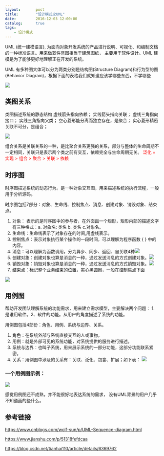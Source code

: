 ```yaml
---
layout:       post
title:        "设计模式之UML"
date:         2016-12-03 12:00:00
catalog:      true
tags:
    - 设计模式
---
```


UML (统一建模语言), 为面向对象开发系统的产品进行说明、可视化、和编制文档的一种标准语言。用来做软件蓝图相当于建筑图纸， 主要用于软件设计。UML 建模是为了能够更好地理解正在开发的系统。

UML 有多种图大体可以分为两类分别是结构图(Structure Diagram)和行为型的图(Behavior Diagram)，根据下面的表格我们就知道应该学哪些东西，不学哪些

![](/images/2016/1204uml_use.jpg)

## 类图关系

类图描述系统的静态结构
虚线箭头指向依赖；
实线箭头指向关联；
虚线三角指向接口；
实线三角指向父类；
空心菱形能分离而独立存在，是聚合；
实心菱形精密关联不可分，是组合；

![](/images/2016/uml_class.png)

组合关系是关联关系的一种，是比聚合关系更强的关系，部分与整体的生命周期不一定相同，关联只是表示两个类之前有交互，依赖完全与生命周期无关。
<font color = "red">泛化 = 实现 > 组合 > 聚合 > 关联 > 依赖</font>

## 时序图

时序图描述系统的动态行为。是一种对象交互图，用来描述系统的执行流程，一般用于分析源码。

时序图包括7部分：对象、生命线、控制焦点、消息、创建对象、销毁对象、结束点。

1. 对象： 表示的是时序图中的参与者，在外面画一个矩形，矩形内部的描述文字有三种格式：a.                    对象名: 类名 b. 类名 c.对象名。
2. 生命线：生命线表示了对象存在的时间,用虚线表示。
3. 控制焦点：表示对象执行某个操作的一段时间，可以理解为程序函数 { } 中的内容。
4. 消息：可以理解为函数调用，分为异步、同步、返回、自关联4种![](/images/2016/uml_time_message.jpg)
5. 创建对象：创建对象也算是消息的一种，通过发送消息的方式创建对象。![](/images/2016/uml_time_create.jpg)
6. 销毁对象：销毁对象也算是消息的一种，通过发送消息的方式销毁对象。![](/images/2016/uml_time_destory.jpg)
7. 结束点：标记整个业务结束的位置，实心黑圆圈，一般在控制焦点下面

![](/images/2016/uml_time_example.png)

## 用例图

帮助开发团队理解系统的功能需求，用来建立需求模型，主要解决两个问题： 1. 是谁用软件。2、软件的功能。从用户的角度描述了系统的功能。

用例图包括4部份：角色、用例、系统与边界、关系。

1. 角色：在系统外部与系统直接交互的人或事物。
2. 用例：就是外部可见的系统功能，对系统提供的服务进行描述。
3. 系统与边界：也叫子系统，用来展示系统的一部分功能，这部分功能联系紧密。
4. 关系：用例图中涉及的关系有：关联、泛化、包含、扩展；如下表：
![](/images/2016/uml_user_case_relation.png)

### 一个用例图示例：

![](/images/2016/uml_use_case_example.png)

感觉用例图还不成熟，并不能很好地表达系统的需求， 没有UML背景的用户几乎不知道画的些什么。


## 参考链接

https://www.cnblogs.com/wolf-sun/p/UML-Sequence-diagram.html

https://www.jianshu.com/p/51318fefdcaa

https://blog.csdn.net/tianhai110/article/details/6369762
